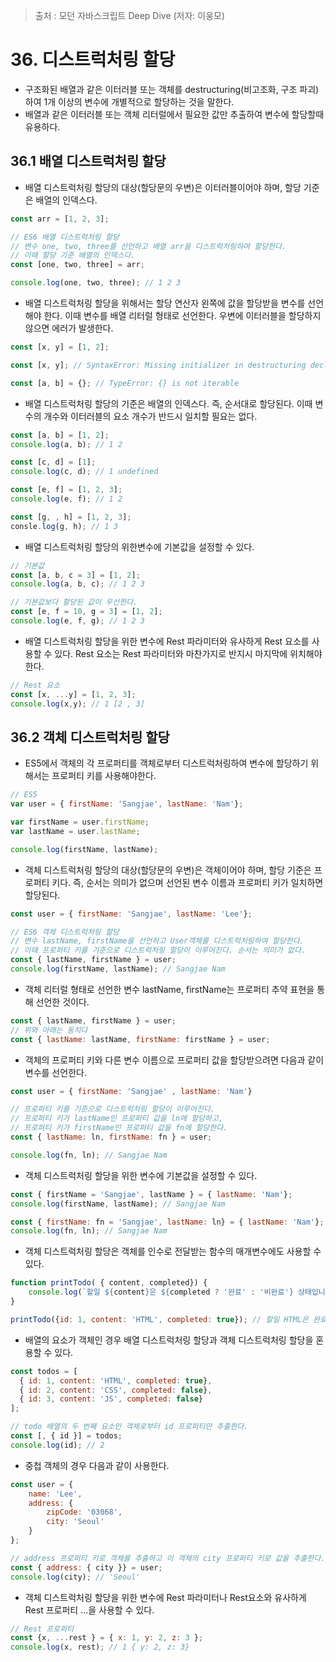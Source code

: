> 출처 : 모던 자바스크립트 Deep Dive (저자: 이웅모)

# 36. 디스트럭처링 할당
- 구조화된 배열과 같은 이터러블 또는 객체를 destructuring(비고조화, 구조 파괴) 하여 1개 이상의 변수에 개별적으로 할당하는 것을 말한다.
- 배열과 같은 이터러블 또는 객체 리터럴에서 필요한 값만 추출하여 변수에 할당할때 유용하다.

## 36.1 배열 디스트럭처링 할당
- 배열 디스트럭처링 할당의 대상(할당문의 우변)은 이터러블이어야 하며, 할당 기준은 배열의 인덱스다. 
```javascript
const arr = [1, 2, 3];

// ES6 배열 디스트럭처링 할당
// 변수 one, two, three를 선언하고 배열 arr을 디스트럭처링하여 할당한다.
// 이때 할당 기준 배열의 인덱스다.
const [one, two, three] = arr;

console.log(one, two, three); // 1 2 3
```
- 배열 디스트럭처링 할당을 위해서는 할당 연산자 왼쪽에 값을 할당받을 변수를 선언해야 한다. 이때 변수를 배열 리터럴 형태로 선언한다.
  우변에 이터러블을 할당하지 않으면 에러가 발생한다.
```javascript
const [x, y] = [1, 2];
```
```javascript
const [x, y]; // SyntaxError: Missing initializer in destructuring declaration

const [a, b] = {}; // TypeError: {} is not iterable
```
- 배열 디스트럭처링 할당의 기준은 배열의 인덱스다. 즉, 순서대로 할당된다. 이때 변수의 개수와 이터러블의 요소 개수가 반드시 일치할 필요는 없다.
```javascript
const [a, b] = [1, 2];
console.log(a, b); // 1 2

const [c, d] = [1];
console.log(c, d); // 1 undefined

const [e, f] = [1, 2, 3];
console.log(e, f); // 1 2

const [g, , h] = [1, 2, 3];
consle.log(g, h); // 1 3
```
- 배열 디스트럭처링 할당의 위한변수에 기본값을 설정할 수 있다.
```javascript
// 기본값
const [a, b, c = 3] = [1, 2];
console.log(a, b, c); // 1 2 3

// 기본값보다 할당된 값이 우선한다.
const [e, f = 10, g = 3] = [1, 2];
console.log(e, f, g); // 1 2 3
```
- 배열 디스트럭처링 할당을 위한 변수에 Rest 파라미터와 유사하게 Rest 요소를 사용할 수 있다.
  Rest 요소는 Rest 파라미터와 마찬가지로 반지시 마지막에 위치해야 한다.
```javascript
// Rest 요소
const [x, ...y] = [1, 2, 3];
console.log(x,y); // 1 [2 , 3]
```

## 36.2 객체 디스트럭처링 할당
- ES5에서 객체의 각 프로퍼티를 객체로부터 디스트럭처링하여 변수에 할당하기 위해서는 프로퍼티 키를 사용해야한다.
```javascript
// ES5
var user = { firstName: 'Sangjae', lastName: 'Nam'};

var firstName = user.firstName;
var lastName = user.lastName;

console.log(firstName, lastName);
```
- 객체 디스트럭처링 할당의 대상(할당문의 우변)은 객체이어야 하며, 할당 기준은 프로퍼티 키다.
  즉, 순서는 의미가 없으며 선언된 변수 이름과 프로퍼티 키가 일치하면 할당된다.
  
```javascript
const user = { firstName: 'Sangjae', lastName: 'Lee'};

// ES6 객체 디스트럭처링 할당
// 변수 lastName, firstName을 선언하고 User객체를 디스트럭처링하여 할당한다.
// 이때 프로퍼티 키를 기준으로 디스트럭처링 할당이 이루어진다. 순서는 의미가 없다.
const { lastName, firstName } = user;
console.log(firstName, lastName); // Sangjae Nam
```
- 객체 리터럴 형태로 선언한 변수 lastName, firstName는 프로퍼티 추약 표현을 통해 선언한 것이다.
```javascript
const { lastName, firstName } = user;
// 위와 아래는 동치다
const { lastName: lastName, firstName: firstName } = user;
```
- 객체의 프로퍼티 키와 다른 변수 이름으로 프로퍼티 값을 할당받으려면 다음과 같이 변수를 선언한다.
```javascript
const user = { firstName: 'Sangjae' , lastName: 'Nam'}

// 프로퍼티 키를 기준으로 디스트럭처링 할당이 이루어진다.
// 프로퍼티 키가 lastName인 프로퍼티 값을 ln에 할당하고,
// 프로퍼티 키가 firstName인 프로퍼티 값을 fn에 할당한다.
const { lastName: ln, firstName: fn } = user;

console.log(fn, ln); // Sangjae Nam
```
- 객체 디스트럭처링 할당을 위한 변수에 기본값을 설정할 수 있다.
```javascript
const { firstName = 'Sangjae', lastName } = { lastName: 'Nam'};
console.log(firstName, lastName); // Sangjae Nam

const { firstName: fn = 'Sangjae', lastName: ln} = { lastName: 'Nam'};
console.log(fn, ln); // Sangjae Nam
```
- 객체 디스트럭처링 할당은 객체를 인수로 전달받는 함수의 매개변수에도 사용할 수 있다.
```javascript
function printTodo( { content, completed}) {
    console.log(`할일 ${content}은 ${completed ? '완료' : '비완료'} 상태입니다.`);
}

printTodo({id: 1, content: 'HTML', completed: true}); // 할일 HTML은 완료 상태입니다.
```
- 배열의 요소가 객체인 경우 배열 디스트럭처링 할당과 객체 디스트럭처링 할당을 혼용할 수 있다.
```javascript
const todos = [
  { id: 1, content: 'HTML', completed: true},
  { id: 2, content: 'CSS', completed: false},
  { id: 3, content: 'JS', completed: false}
];

// todo 배열의 두 번째 요소인 객체로부터 id 프로퍼티만 추출한다.
const [, { id }] = todos;
console.log(id); // 2
```
- 중첩 객체의 경우 다음과 같이 사용한다.
```javascript
const user = {
    name: 'Lee',
    address: {
        zipCode: '03068',
        city: 'Seoul'
    }
};

// address 프로퍼티 키로 객체를 추출하고 이 객체의 city 프로퍼티 키로 값을 추출한다.
const { address: { city }} = user;
console.log(city); // 'Seoul'
```
- 객체 디스트럭처링 할당을 위한 변수에 Rest 파라미터나 Rest요소와 유사하게 Rest 프로퍼티 ...을 사용할 수 있다.
```javascript
// Rest 프로퍼티
const {x, ...rest } = { x: 1, y: 2, z: 3 };
console.log(x, rest); // 1 { y: 2, z: 3}
```